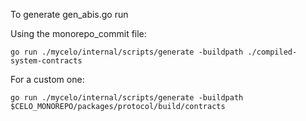 
To generate gen_abis.go run

Using the monorepo_commit file:
```
go run ./mycelo/internal/scripts/generate -buildpath ./compiled-system-contracts
```

For a custom one:
```
go run ./mycelo/internal/scripts/generate -buildpath $CELO_MONOREPO/packages/protocol/build/contracts
```